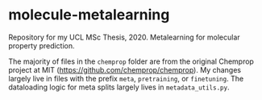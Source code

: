 # molecule-metalearning
Repository for my UCL MSc Thesis, 2020. Metalearning for molecular property prediction.

The majority of files in the `chemprop` folder are from the original Chemprop project at MIT (https://github.com/chemprop/chemprop). My changes largely live in files with the prefix `meta`, `pretraining`, or `finetuning`. The dataloading logic for meta splits largely lives in `metadata_utils.py`.
